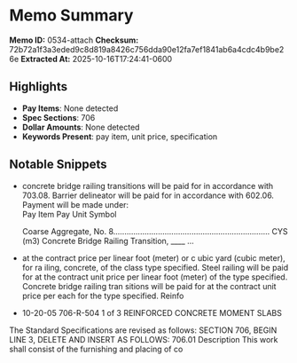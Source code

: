 # Memo Summary

**Memo ID:** 0534-attach
**Checksum:** 72b72a1f3a3eded9c8d819a8426c756dda90e12fa7ef1841ab6a4cdc4b9be26e
**Extracted At:** 2025-10-16T17:24:41-0600

## Highlights
- **Pay Items**: None detected
- **Spec Sections**: 706
- **Dollar Amounts**: None detected
- **Keywords Present**: pay item, unit price, specification

## Notable Snippets
- concrete 
bridge railing transitions will be paid for in accordance with 703.08. Barrier delineator 
will be paid for in accordance with 602.06.   Payment will be made under:  
  Pay Item Pay Unit Symbol 
 
  Coarse Aggregate, No. 8...................................................................... CYS (m3) 
  Concrete Bridge Railing Transition, ____ ...
- at the contract price 
per linear foot (meter) or c ubic yard (cubic meter), for ra iling, concrete, of the class
 type 
specified. Steel railing will be paid for at the contract unit price per linear foot (meter) of 
the type specified. Concrete bridge railing tran sitions will be paid for at the contract unit 
price per each for the type specified. Reinfo
- 10-20-05 
706-R-504 
1 of 3 REINFORCED CONCRETE MOMENT SLABS 
 
The Standard Specifications are revised as follows: 
 SECTION 706, BEGIN LINE 3, DELETE AND INSERT AS FOLLOWS: 
 706.01 Description 
 This work shall consist of the furnishing and placing of co